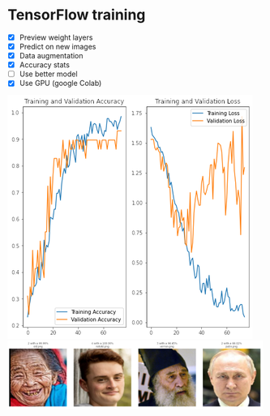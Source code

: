 # TensorFlow training
- [x] Preview weight layers
- [x] Predict on new images
- [x] Data augmentation
- [x] Accuracy stats
- [ ] Use better model
- [x] Use GPU (google Colab)

![accuracy](../images/Accuracy.png "Training Accuracy (Basic 4-layer model ~250 training images)")
![classification](../images/classification.png "First Image Classification (Basic 4-layer model ~250 training images)")
